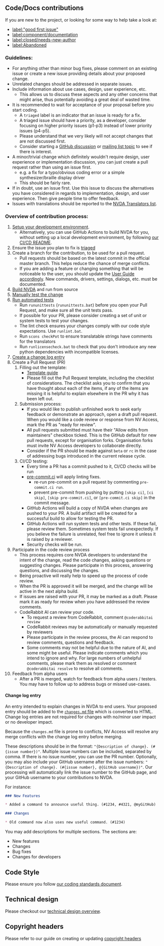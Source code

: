 ## Code/Docs contributions

If you are new to the project, or looking for some way to help take a look at:
- [label:"good first issue"](https://github.com/nvaccess/nvda/issues?q=label%3A%22good+first+issue%22)
- [label:component/documentation](https://github.com/nvaccess/nvda/issues?q=label%3Acomponent%2Fdocumentation)
- [label:closed/needs-new-author](https://github.com/nvaccess/nvda/issues?q=label%3Aclosed%2Fneeds-new-author)
- [label:Abandoned](https://github.com/nvaccess/nvda/issues?q=label%3AAbandoned)

### Guidelines:
- For anything other than minor bug fixes, please comment on an existing issue or create a new issue providing details about your proposed change.
- Unrelated changes should be addressed in separate issues.
- Include information about use cases, design, user experience, etc.
  - This allows us to discuss these aspects and any other concerns that might arise, thus potentially avoiding a great deal of wasted time.
- It is recommended to wait for acceptance of your proposal before you start coding.
  - A `triaged` label is an indicator that an issue is ready for a fix.
  - A triaged issue should have a priority, as a developer, consider focusing on higher priority issues (p1-p3) instead of lower priority issues (p4-p5).
  - Please understand that we very likely will not accept changes that are not discussed first.
  - Consider starting a [GitHub discussion](https://github.com/nvaccess/nvda/discussions) or [mailing list topic](https://groups.io/g/nvda-devel/topics) to see if there is interest.
- A minor/trivial change which definitely wouldn't require design, user experience or implementation discussion, you can just create a pull request rather than using an issue first.
  - e.g. a fix for a typo/obvious coding error or a simple synthesizer/braille display driver
  - This should be fairly rare.
- If in doubt, use an issue first. Use this issue to discuss the alternatives you have considered in regards to implementation, design, and user experience. Then give people time to offer feedback.
- Issues with translations should be reported to the [NVDA Translators list](https://groups.io/g/nvda-translations).


### Overview of contribution process:

1. [Setup your development environment](./createDevEnvironment.md).
    - Alternatively, you can use GitHub Actions to build NVDA for you, without setting up a local development environment, by following [our CI/CD README](../../ci/README.md).
1. Ensure the issue you plan to fix is [triaged](../issues/triage.md)
1. Create a branch for the contribution, to be used for a pull request.
	- Pull requests should be based on the latest commit in the official master branch.
	This helps reduce the chance of merge conflicts.
	- If you are adding a feature or changing something that will be noticeable to the user, you should update the [User Guide accordingly](./userGuideStandards.md).
	New commands, drivers, settings, dialogs, etc. must be documented.
1. [Build NVDA](./buildingNVDA.md) and run from source
1. [Manually test the change](../testing/readme.md)
1. [Run automated tests](../testing/automated.md)
	- Run `rununittests` (`rununittests.bat`) before you open your Pull Request, and make sure all the unit tests pass.
	- If possible for your PR, please consider creating a set of unit or system tests to test your changes.
	- The lint check ensures your changes comply with our code style expectations.
	Use `runlint.bat`.
	- Run `scons checkPot` to ensure translatable strings have comments for the translators
	- Run `runlicensecheck.bat` to check that you don't introduce any new python dependencies with incompatible licenses.
1. [Create a change log entry](#change-log-entry)
1. Create a Pull Request (PR)
	1. Filling out the template:
		- [Template guide](./githubPullRequestTemplateExplanationAndExamples.md)
		- Please fill out the Pull Request template, including the checklist of considerations.
		The checklist asks you to confirm that you have thought about each of the items, if any of the items are missing it is helpful to explain elsewhere in the PR why it has been left out.
	1. Submission process:
		- If you would like to publish unfinished work to seek early feedback or demonstrate an approach, open a draft pull request.
		When you would like a code review or response from NV Access, mark the PR as "ready for review".
		- All pull requests submitted must have their "Allow edits from maintainers" checkbox ticked.
		This is the GitHub default for new pull requests, except for organisation forks.
		Organisation forks must invite NV Access developers to collaborate directly.
		- Consider if the PR should be made against `beta` or `rc` in the case of addressing bugs introduced in the current release cycle.
	1. CI/CD testing:
		- Every time a PR has a commit pushed to it, CI/CD checks will be run
		- [pre-commit.ci](https://pre-commit.ci/) will apply linting fixes.
			- re-run pre-commit on a pull request by commenting `pre-commit.ci run`.
			- prevent pre-commit from pushing by putting `[skip ci]`, `[ci skip]`, `[skip pre-commit.ci]`, or `[pre-commit.ci skip]` in the commit message.
		- GitHub Actions will build a copy of NVDA when changes are pushed to your PR.
		A build artifact will be created for a successful build to allow for testing the PR.
		- GitHub Actions will run system tests and other tests.
		If these fail, please review them.
		Sometimes system tests fail unexpectedly.
		If you believe the failure is unrelated, feel free to ignore it unless it is raised by a reviewer.
		- Security checks will be run.
1. Participate in the code review process
	- This process requires core NVDA developers to understand the intent of the change, read the code changes, asking questions or suggesting changes.
	Please participate in this process, answering questions, and discussing the changes.
	- Being proactive will really help to speed up the process of code review.
	- When the PR is approved it will be merged, and the change will be active in the next alpha build.
	- If issues are raised with your PR, it may be marked as a draft.
	Please mark it as ready for review when you have addressed the review comments.
	- CodeRabbit AI can review your code.
	  - To request a review from CodeRabbit, comment `@coderabbitai review`
	  - CodeRabbit reviews may be automatically or manually requested by reviewers
	  - Please participate in the review process, the AI can respond to review comments, questions and feedback.
	  - Some comments may not be helpful due to the nature of AI, and some might be useful.
	  Please indicate comments which you intend to ignore and why.
	  For large numbers of unhelpful comments, please mark them as resolved or comment `@coderabbitai resolve` to resolve all comments.
1. Feedback from alpha users
	- After a PR is merged, watch for feedback from alpha users / testers.
	You may have to follow up to address bugs or missed use-cases.

#### Change log entry
An entry intended to explain changes in NVDA to end users.
Your proposed entry should be added to the [`changes.md` file](../../user_docs/en/changes.md) which is converted to HTML.
Change log entries are not required for changes with no/minor user impact or no developer impact.

Because the `changes.md` file is prone to conflicts, NV Access will resolve any merge conflicts with the change log entry before merging.

These descriptions should be in the format: `"{Description of change}. (#{issue number})"`.
Multiple issue numbers can be included, separated by comma.
If there is no issue number, you can use the PR number.
Optionally, you may also include your GitHub username after the issue numbers: `"{Description of change}. (#{issue number}, @{GitHub username})"`.
Our processing will automatically link the issue number to the GitHub page, and your GitHub username to your contributions to NVDA.

For instance:
```md
### New Features

* Added a command to announce useful thing. (#1234, #4321, @myGitHub)

### Changes

* Old command now also uses new useful command. (#1234)
```

You may add descriptions for multiple sections.
The sections are:

* New features
* Changes
* Bug fixes
* Changes for developers

## Code Style
Please ensure you follow [our coding standards document](./codingStandards.md).

## Technical design
Please checkout our [technical design overview](../design/technicalDesignOverview.md).

## Copyright headers
Please refer to our guide on creating or updating [copyright headers](./copyrightHeaders.md)
